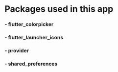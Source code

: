 # Packages used in this app

### - flutter_colorpicker
### - flutter_launcher_icons
### - provider
### - shared_preferences
